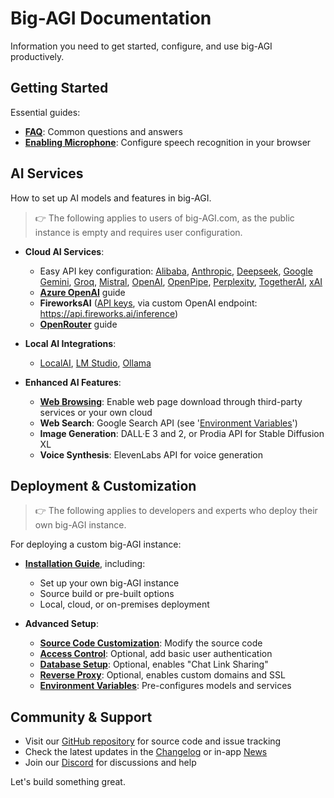 # Big-AGI Documentation

Information you need to get started, configure, and use big-AGI productively.

## Getting Started

Essential guides:

- **[FAQ](help-faq.md)**: Common questions and answers
- **[Enabling Microphone](help-feature-microphone.md)**: Configure speech recognition in your browser

## AI Services

How to set up AI models and features in big-AGI.

> 👉 The following applies to users of big-AGI.com, as the public instance is empty and requires user configuration.

- **Cloud AI Services**:
  - Easy API key configuration:
    [Alibaba](https://bailian.console.alibabacloud.com/?apiKey=1#/api-key),
    [Anthropic](https://console.anthropic.com/settings/keys),
    [Deepseek](https://platform.deepseek.com/api_keys),
    [Google Gemini](https://aistudio.google.com/app/apikey),
    [Groq](https://console.groq.com/keys),
    [Mistral](https://console.mistral.ai/api-keys/),
    [OpenAI](https://platform.openai.com/api-keys),
    [OpenPipe](https://app.openpipe.ai/settings),
    [Perplexity](https://www.perplexity.ai/settings/api),
    [TogetherAI](https://api.together.xyz/settings/api-keys),
    [xAI](http://x.ai/api)
  - **[Azure OpenAI](config-azure-openai.md)** guide
  - **FireworksAI** ([API keys](https://fireworks.ai/account/api-keys), via custom OpenAI endpoint: https://api.fireworks.ai/inference)
  - **[OpenRouter](config-openrouter.md)** guide


- **Local AI Integrations**:
  - [LocalAI](config-local-localai.md), [LM Studio](config-local-lmstudio.md), [Ollama](config-local-ollama.md)


- **Enhanced AI Features**:
  - **[Web Browsing](config-feature-browse.md)**: Enable web page download through third-party services or your own cloud
  - **Web Search**: Google Search API (see '[Environment Variables](environment-variables.md)')
  - **Image Generation**: DALL·E 3 and 2, or Prodia API for Stable Diffusion XL
  - **Voice Synthesis**: ElevenLabs API for voice generation

## Deployment & Customization

> 👉 The following applies to developers and experts who deploy their own big-AGI instance.

For deploying a custom big-AGI instance:

- **[Installation Guide](installation.md)**, including:
  - Set up your own big-AGI instance
  - Source build or pre-built options
  - Local, cloud, or on-premises deployment


- **Advanced Setup**:
  - **[Source Code Customization](customizations.md)**: Modify the source code
  - **[Access Control](deploy-authentication.md)**: Optional, add basic user authentication
  - **[Database Setup](deploy-database.md)**: Optional, enables "Chat Link Sharing"
  - **[Reverse Proxy](deploy-reverse-proxy.md)**: Optional, enables custom domains and SSL
  - **[Environment Variables](environment-variables.md)**: Pre-configures models and services

## Community & Support

- Visit our [GitHub repository](https://github.com/enricoros/big-AGI) for source code and issue tracking
- Check the latest updates in the [Changelog](changelog.md) or in-app [News](https://get.big-agi.com/news)
- Join our [Discord](https://discord.gg/MkH4qj2Jp9) for discussions and help

Let's build something great.
